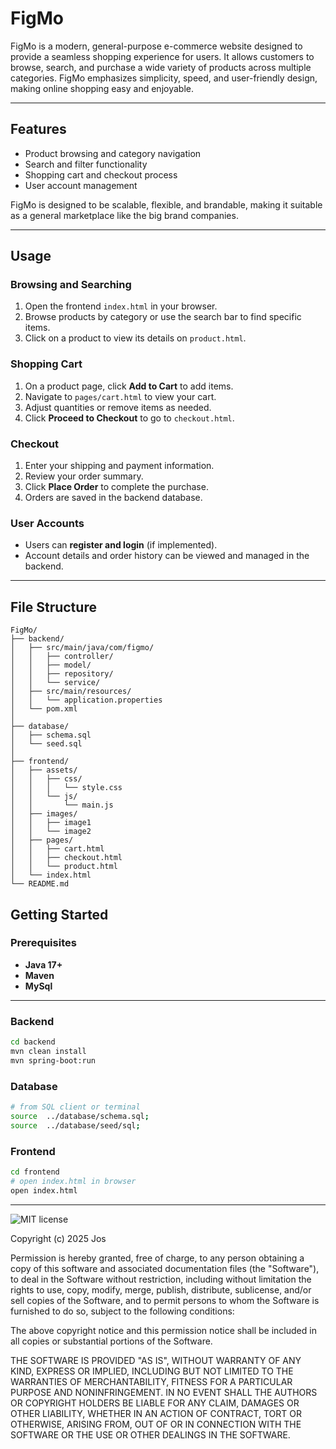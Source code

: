 # FigMo

FigMo is a modern, general-purpose e-commerce website designed to provide a seamless shopping experience for users. It allows customers to browse, search, and purchase a wide variety of products across multiple categories. FigMo emphasizes simplicity, speed, and user-friendly design, making online shopping easy and enjoyable.

---
## Features
- Product browsing and category navigation
- Search and filter functionality 
- Shopping cart and checkout process
- User account management

FigMo is designed to be scalable, flexible, and brandable, making it suitable as a general marketplace like the big brand companies.

---
## Usage

### Browsing and Searching
1. Open the frontend `index.html` in your browser.
2. Browse products by category or use the search bar to find specific items.
3. Click on a product to view its details on `product.html`.

### Shopping Cart
1. On a product page, click **Add to Cart** to add items.
2. Navigate to `pages/cart.html` to view your cart.
3. Adjust quantities or remove items as needed.
4. Click **Proceed to Checkout** to go to `checkout.html`.

### Checkout
1. Enter your shipping and payment information.
2. Review your order summary.
3. Click **Place Order** to complete the purchase.
4. Orders are saved in the backend database.

### User Accounts
- Users can **register and login** (if implemented).
- Account details and order history can be viewed and managed in the backend.
---
## File Structure 
```
FigMo/
├── backend/
│   ├── src/main/java/com/figmo/
│   │   ├── controller/
│   │   ├── model/
│   │   ├── repository/
│   │   └── service/
│   ├── src/main/resources/
│   │   └── application.properties
│   └── pom.xml
│
├── database/
│   ├── schema.sql
│   └── seed.sql
│
├── frontend/
│   ├── assets/
│   │   ├── css/
│   │   │   └── style.css
│   │   └── js/
│   │       └── main.js
│   ├── images/
│   │   ├── image1
│   │   └── image2
│   ├── pages/
│   │   ├── cart.html
│   │   ├── checkout.html
│   │   └── product.html
│   └── index.html
└── README.md 
```
## Getting Started
### Prerequisites 

- **Java 17+**
- **Maven**
- **MySql**
---
### Backend
```bash
cd backend
mvn clean install
mvn spring-boot:run
```
### Database

```bash
# from SQL client or terminal
source  ../database/schema.sql;
source  ../database/seed/sql;
```
### Frontend
```bash
cd frontend
# open index.html in browser
open index.html
```
---
![MIT license](https://img.shields.io/badge/License-MIT-blue.svg)

Copyright (c) 2025 Jos

Permission is hereby granted, free of charge, to any person obtaining a copy
of this software and associated documentation files (the "Software"), to deal
in the Software without restriction, including without limitation the rights
to use, copy, modify, merge, publish, distribute, sublicense, and/or sell
copies of the Software, and to permit persons to whom the Software is
furnished to do so, subject to the following conditions:

The above copyright notice and this permission notice shall be included in all
copies or substantial portions of the Software.

THE SOFTWARE IS PROVIDED "AS IS", WITHOUT WARRANTY OF ANY KIND, EXPRESS OR
IMPLIED, INCLUDING BUT NOT LIMITED TO THE WARRANTIES OF MERCHANTABILITY,
FITNESS FOR A PARTICULAR PURPOSE AND NONINFRINGEMENT. IN NO EVENT SHALL THE
AUTHORS OR COPYRIGHT HOLDERS BE LIABLE FOR ANY CLAIM, DAMAGES OR OTHER
LIABILITY, WHETHER IN AN ACTION OF CONTRACT, TORT OR OTHERWISE, ARISING FROM,
OUT OF OR IN CONNECTION WITH THE SOFTWARE OR THE USE OR OTHER DEALINGS IN THE
SOFTWARE.